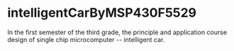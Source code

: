 # intelligentCarByMSP430F5529
 In the first semester of the third grade, the principle and application course design of single chip microcomputer -- intelligent car.
